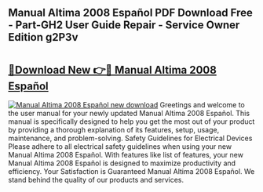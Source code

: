## Manual Altima 2008 Español PDF Download Free - Part-GH2 User Guide Repair - Service Owner Edition g2P3v

# <h2><a href="http://bc43786.oget.top/?id=Manual+Altima+2008+Espa%c3%b1ol">🔗Download New 👉🔴 Manual Altima 2008 Español</a></h2>

[![Manual Altima 2008 Español new download](https://i.imgur.com/5g1atiW.png)](http://bc43786.oget.top/?id=Manual+Altima+2008+Espa%c3%b1ol)
Greetings and welcome to the user manual for your newly updated Manual Altima 2008 Español. This manual is specifically designed to help you get the most out of your product by providing a thorough explanation of its features, setup, usage, maintenance, and problem-solving. Safety Guidelines for Electrical Devices Please adhere to all electrical safety guidelines when using your new Manual Altima 2008 Español. With features like list of features, your new Manual Altima 2008 Español is designed to maximize productivity and efficiency. Your Satisfaction is Guaranteed Manual Altima 2008 Español. We stand behind the quality of our products and services.
